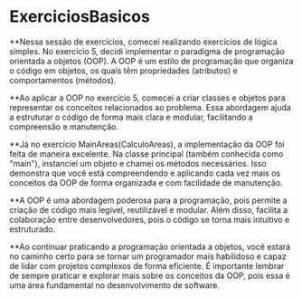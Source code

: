 # ExerciciosBasicos
**Nessa sessão de exercícios, comecei realizando exercícios de lógica simples. 
No exercício 5, decidi implementar o paradigma de programação orientada 
a objetos (OOP). A OOP é um estilo de programação que organiza o código 
em objetos, os quais têm propriedades (atributos) e comportamentos (métodos).

**Ao aplicar a OOP no exercício 5, comecei a criar classes e objetos para 
representar os conceitos relacionados ao problema. Essa abordagem ajuda 
a estruturar o código de forma mais clara e modular, facilitando a
compreensão e manutenção.

**Já no exercício MainAreas(CalculoAreas), a implementação da OOP foi feita de maneira excelente. 
Na classe principal (também conhecida como "main"), instanciei um objeto e 
chamei os métodos necessários. Isso demonstra que você está compreendendo 
e aplicando cada vez mais os conceitos da OOP de forma organizada e com 
facilidade de manutenção.

**A OOP é uma abordagem poderosa para a programação, pois permite a criação 
de código mais legível, reutilizável e modular. Além disso, facilita a colaboração 
entre desenvolvedores, pois o código se torna mais intuitivo e estruturado.

**Ao continuar praticando a programação orientada a objetos, você estará no 
caminho certo para se tornar um programador mais habilidoso e capaz de lidar
 com projetos complexos de forma eficiente. É importante lembrar de sempre 
 praticar e explorar mais sobre os conceitos da OOP, pois essa é uma área 
 fundamental no desenvolvimento de software.
